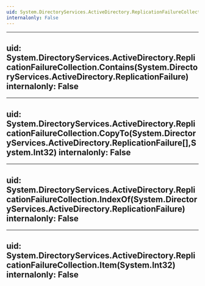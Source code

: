 ```yaml
---
uid: System.DirectoryServices.ActiveDirectory.ReplicationFailureCollection
internalonly: False
---
```


---
uid: System.DirectoryServices.ActiveDirectory.ReplicationFailureCollection.Contains(System.DirectoryServices.ActiveDirectory.ReplicationFailure)
internalonly: False
---

---
uid: System.DirectoryServices.ActiveDirectory.ReplicationFailureCollection.CopyTo(System.DirectoryServices.ActiveDirectory.ReplicationFailure[],System.Int32)
internalonly: False
---

---
uid: System.DirectoryServices.ActiveDirectory.ReplicationFailureCollection.IndexOf(System.DirectoryServices.ActiveDirectory.ReplicationFailure)
internalonly: False
---

---
uid: System.DirectoryServices.ActiveDirectory.ReplicationFailureCollection.Item(System.Int32)
internalonly: False
---
